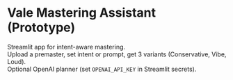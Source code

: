 # Vale Mastering Assistant (Prototype)

Streamlit app for intent-aware mastering.  
Upload a premaster, set intent or prompt, get 3 variants (Conservative, Vibe, Loud).  
Optional OpenAI planner (set `OPENAI_API_KEY` in Streamlit secrets).
